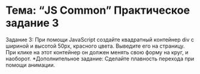 # Тема: “JS Common” Практическое задание 3

Задание 3:
При помощи JavaScript создайте квадратный контейнер div с шириной и высотой 50px, красного цвета. Выведите его на страницу. При клике на этот контейнер он должен менять свою форму на круг, и наоборот.
*Дополнительное задание: Сделайте плавность перехода при помощи анимации.
